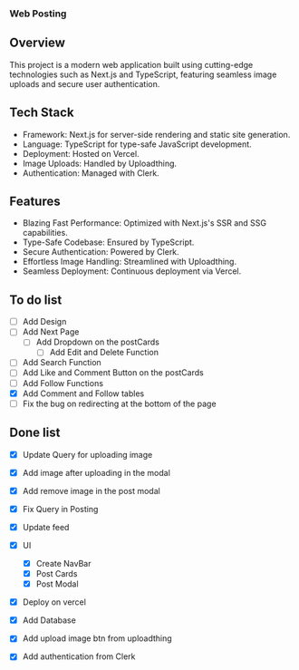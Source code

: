 ### Web Posting 

## Overview
This project is a modern web application built using cutting-edge technologies such as Next.js and TypeScript, featuring seamless image uploads and secure user authentication.

## Tech Stack
- Framework: Next.js for server-side rendering and static site generation.
- Language: TypeScript for type-safe JavaScript development.
- Deployment: Hosted on Vercel.
- Image Uploads: Handled by Uploadthing.
- Authentication: Managed with Clerk.

## Features
- Blazing Fast Performance: Optimized with Next.js's SSR and SSG capabilities.
- Type-Safe Codebase: Ensured by TypeScript.
- Secure Authentication: Powered by Clerk.
- Effortless Image Handling: Streamlined with Uploadthing.
- Seamless Deployment: Continuous deployment via Vercel.

## To do list
- [ ] Add Design
- [ ] Add Next Page
    - [ ] Add Dropdown on the postCards
        - [ ] Add Edit and Delete Function
- [ ] Add Search Function
- [ ] Add Like and Comment Button on the postCards
- [ ] Add Follow Functions
- [x] Add Comment and Follow tables
- [ ] Fix the bug on redirecting at the bottom of the page

## Done list 
- [x] Update Query for uploading image
- [x] Add image after uploading in the modal
- [x] Add remove image in the post modal
- [x] Fix Query in Posting
- [x] Update feed
- [x] UI
    - [x] Create NavBar
    - [x] Post Cards
    - [x] Post Modal
- [x] Deploy on vercel
- [x] Add Database
- [x] Add upload image btn from uploadthing
- [x] Add authentication from Clerk

